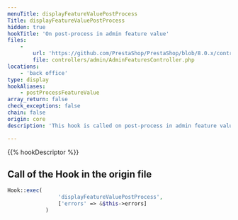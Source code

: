 ```yaml
---
menuTitle: displayFeatureValuePostProcess
Title: displayFeatureValuePostProcess
hidden: true
hookTitle: 'On post-process in admin feature value'
files:
    -
        url: 'https://github.com/PrestaShop/PrestaShop/blob/8.0.x/controllers/admin/AdminFeaturesController.php'
        file: controllers/admin/AdminFeaturesController.php
locations:
    - 'back office'
type: display
hookAliases:
    - postProcessFeatureValue
array_return: false
check_exceptions: false
chain: false
origin: core
description: 'This hook is called on post-process in admin feature value'

---
```


{{% hookDescriptor %}}

## Call of the Hook in the origin file

```php
Hook::exec(
                'displayFeatureValuePostProcess',
                ['errors' => &$this->errors]
            )
```
